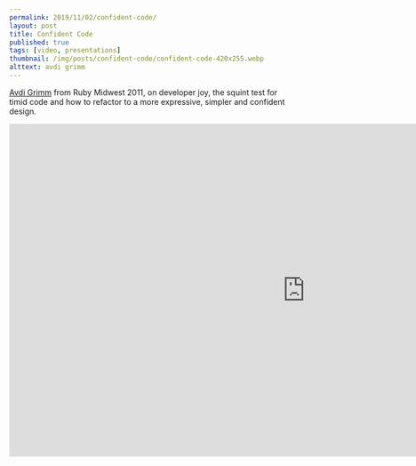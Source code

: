 ```yaml
---
permalink: 2019/11/02/confident-code/
layout: post
title: Confident Code
published: true
tags: [video, presentations]
thumbnail: /img/posts/confident-code/confident-code-420x255.webp
alttext: avdi grimm
---
```


<a href="https://twitter.com/avdi">Avdi Grimm</a> from Ruby Midwest 2011, on developer joy, the squint test for timid code
and how to refactor to a more expressive, simpler and confident design.

<iframe width="1064" height="599" src="https://www.youtube.com/embed/T8J0j2xJFgQ" frameborder="0" allow="accelerometer; autoplay; encrypted-media; gyroscope; picture-in-picture" allowfullscreen></iframe>
